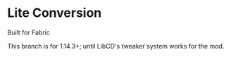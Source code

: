 # Lite Conversion

Built for Fabric

This branch is for 1.14.3+; until LibCD's tweaker system works for the mod.
